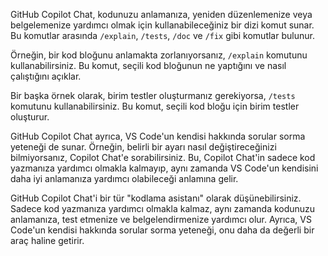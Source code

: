 GitHub Copilot Chat, kodunuzu anlamanıza, yeniden düzenlemenize veya belgelemenize yardımcı olmak için kullanabileceğiniz bir dizi komut sunar. Bu komutlar arasında `/explain`, `/tests`, `/doc` ve `/fix` gibi komutlar bulunur.

Örneğin, bir kod bloğunu anlamakta zorlanıyorsanız, `/explain` komutunu kullanabilirsiniz. Bu komut, seçili kod bloğunun ne yaptığını ve nasıl çalıştığını açıklar.

Bir başka örnek olarak, birim testler oluşturmanız gerekiyorsa, `/tests` komutunu kullanabilirsiniz. Bu komut, seçili kod bloğu için birim testler oluşturur.

GitHub Copilot Chat ayrıca, VS Code'un kendisi hakkında sorular sorma yeteneği de sunar. Örneğin, belirli bir ayarı nasıl değiştireceğinizi bilmiyorsanız, Copilot Chat'e sorabilirsiniz. Bu, Copilot Chat'in sadece kod yazmanıza yardımcı olmakla kalmayıp, aynı zamanda VS Code'un kendisini daha iyi anlamanıza yardımcı olabileceği anlamına gelir.

GitHub Copilot Chat'i bir tür "kodlama asistanı" olarak düşünebilirsiniz. Sadece kod yazmanıza yardımcı olmakla kalmaz, aynı zamanda kodunuzu anlamanıza, test etmenize ve belgelendirmenize yardımcı olur. Ayrıca, VS Code'un kendisi hakkında sorular sorma yeteneği, onu daha da değerli bir araç haline getirir.

